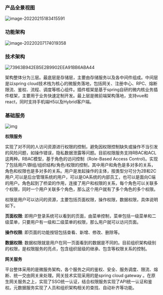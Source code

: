 ### 产品全景视图

![image-20220215183415591](http://devops-minio.jdcloud.com/doc-image/All-Image/Basic-Infrastructure.assets/image-20220215183415591.png)

### 功能架构 

![image-20220207174019358](http://devops-minio.jdcloud.com/doc-image/All-Image/Basic-Infrastructure.assets/image-20220207174019358.png)

### 技术架构

![73963B942EB5E2B9902EEA91BB6ABA44](http://devops-minio.jdcloud.com/doc-image/All-Image/Basic-Infrastructure.assets/clip_image001.jpg)

架构整体分为三层。最底层是存储层，主要由存储服务以及各中间件组成。中间层是以spring cloud技术栈为核心的微服务落地，包括网关、注册中心、RPC、熔断限流、鉴权、流程、调度等核心组件。插件框架是基于spring自研的微内核业务插件框架，主要用于业务快速定制开发。最上层是微前端架构落地，支持vue和react，同时支持手机端H5以及Hybrid客户端。

### 基础服务

![img](http://devops-minio.jdcloud.com/doc-image/All-Image/Basic-Infrastructure.assets/clip_image002.jpg)

**权限服务**

实现了对不同的人访问资源进行权限的控制，避免因权限控制缺失或操作不当引发的风险问题，如操作错误，隐私数据泄露等问题。目前权限服务支持RBAC和ACL这两种。RBAC模型，基于角色的访问控制（Role-Based Access Control)。实现了包括用户/群组/组织结构/角色/权限的控制，其中用户和角色是多对多的关系，角色和权限也是多对多的关系。用户是发起操作的主体，按类型分可分为2B和2C用户,可以是后台管理系统的用户，可以是OA系统的内部员工，也可以是面向C端的用户。角色起到了桥梁的作用，连接了用户和权限的关系，每个角色可以关联多个权限，同时一个用户关联多个角色，那么这个用户就有了多个角色的多个权限。

权限是用户可以访问的资源，主要包括页面权限，操作权限，数据权限，具体说明如下。

**页面权限**: 即用户登录系统可以看到的页面，由菜单控制，菜单包括一级菜单和二级菜单，只要用户有一级和二级菜单的权限，那么用户就可以访问页面。

**操作权限**: 即页面的功能按钮包括查看、新增、修改、删除等。

**数据权限**: 数据权限就是用户在同一页面看到的数据是不同的。目前组织架构级别的权限，是权限服务的亮点，包含组织层级的继承、包含等权限关系的控制。

**网关服务**

平台整体采用的是微服务架构，各个服务之间的鉴权、安全、服务调度、限流、熔断、统一交由网关来处理。网关技术实现采用的是spring cloud gateway 。在原生网关服务之上，实现了SSO统一认证，结合权限服务实现了API统一认证和鉴权。元数据服务实现了人员和组织架构相关的查找、自动补齐等功能。
